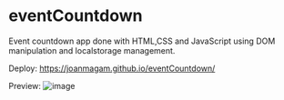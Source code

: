 # eventCountdown
Event countdown app done with HTML,CSS and JavaScript using DOM manipulation and localstorage management.

Deploy:
https://joanmagam.github.io/eventCountdown/

Preview:
![image](https://github.com/JoanMaGam/eventCountdown/assets/122151033/6d1b8f9e-2a80-4b62-a2e8-bee0de0f9c12)

